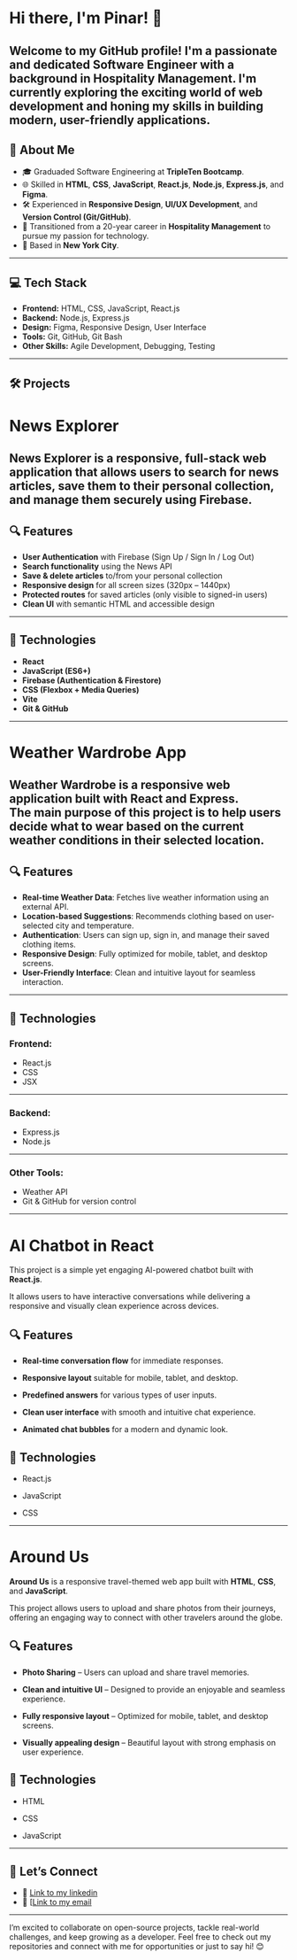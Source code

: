 
# Hi there, I'm Pinar! 👋

Welcome to my GitHub profile! I'm a passionate and dedicated **Software Engineer** with a background in **Hospitality Management**. I'm currently exploring the exciting world of web development and honing my skills in building modern, user-friendly applications.
---
## 🌟 **About Me**

- 🎓 Graduaded Software Engineering at **TripleTen Bootcamp**.
- 🌐 Skilled in **HTML**, **CSS**, **JavaScript**, **React.js**, **Node.js**, **Express.js**, and **Figma**.
- 🛠️ Experienced in **Responsive Design**, **UI/UX Development**, and **Version Control (Git/GitHub)**.
- 💼 Transitioned from a 20-year career in **Hospitality Management** to pursue my passion for technology.
- 📍 Based in **New York City**.
---
## 💻 **Tech Stack**

- **Frontend:** HTML, CSS, JavaScript, React.js
- **Backend:** Node.js, Express.js
- **Design:** Figma, Responsive Design, User Interface
- **Tools:** Git, GitHub, Git Bash
- **Other Skills:** Agile Development, Debugging, Testing
---
## 🛠️ **Projects**
# News Explorer
News Explorer is a responsive, full-stack web application that allows users to search for news articles, save them to their personal collection, and manage them securely using Firebase.
---
## 🔍 Features

- **User Authentication** with Firebase (Sign Up / Sign In / Log Out)
- **Search functionality** using the News API
- **Save & delete articles** to/from your personal collection
- **Responsive design** for all screen sizes (320px – 1440px)
- **Protected routes** for saved articles (only visible to signed-in users)
- **Clean UI** with semantic HTML and accessible design
---
## 🚀 Technologies

- **React**
- **JavaScript (ES6+)**
- **Firebase (Authentication & Firestore)**
- **CSS (Flexbox + Media Queries)**
- **Vite**
- **Git & GitHub**
---
# Weather Wardrobe App
Weather Wardrobe is a responsive web application built with React and Express.  
The main purpose of this project is to help users decide what to wear based on the current weather conditions in their selected location.
---
## 🔍 Features

- **Real-time Weather Data**: Fetches live weather information using an external API.
- **Location-based Suggestions**: Recommends clothing based on user-selected city and temperature.
- **Authentication**: Users can sign up, sign in, and manage their saved clothing items.
- **Responsive Design**: Fully optimized for mobile, tablet, and desktop screens.
- **User-Friendly Interface**: Clean and intuitive layout for seamless interaction.
---
## 🚀 Technologies

### Frontend:
- React.js
- CSS
- JSX
---
### Backend:
- Express.js
- Node.js
---
### Other Tools:
- Weather API
- Git & GitHub for version control
---
# AI Chatbot in React

This project is a simple yet engaging AI-powered chatbot built with **React.js**.  

It allows users to have interactive conversations while delivering a responsive and visually clean experience across devices.

## 🔍 Features

- **Real-time conversation flow** for immediate responses.

- **Responsive layout** suitable for mobile, tablet, and desktop.

- **Predefined answers** for various types of user inputs.

- **Clean user interface** with smooth and intuitive chat experience.

- **Animated chat bubbles** for a modern and dynamic look.

## 🚀 Technologies

- React.js

- JavaScript

- CSS
  
---

# Around Us

**Around Us** is a responsive travel-themed web app built with **HTML**, **CSS**, and **JavaScript**.  

This project allows users to upload and share photos from their journeys, offering an engaging way to connect with other travelers around the globe.

## 🔍 Features

- **Photo Sharing** – Users can upload and share travel memories.

- **Clean and intuitive UI** – Designed to provide an enjoyable and seamless experience.

- **Fully responsive layout** – Optimized for mobile, tablet, and desktop screens.

- **Visually appealing design** – Beautiful layout with strong emphasis on user experience.

## 🚀 Technologies

- HTML

- CSS

- JavaScript
---
## 🤝 **Let’s Connect**

- 💼 [Link to my linkedin](https://linkedin.com/in/pinar-gulum)
- 📧 [[Link to my email](https://pinargulum@hotmail.com) 

---
I’m excited to collaborate on open-source projects, tackle real-world challenges, and keep growing as a developer. Feel free to check out my repositories and connect with me for opportunities or just to say hi! 😊


